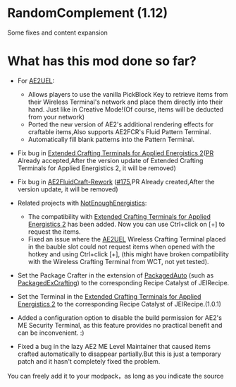 # RandomComplement (1.12)

Some fixes and content expansion

# What has this mod done so far?

 - For [AE2UEL](https://github.com/AE2-UEL/Applied-Energistics-2):
   - Allows players to use the vanilla PickBlock Key to retrieve items from their Wireless Terminal's network and place them directly into their hand. Just like in Creative Mode!(Of course, items will be deducted from your network)
   - Ported the new version of AE2's additional rendering effects for craftable items,Also supports AE2FCR's Fluid Pattern Terminal.
   - Automatically fill blank patterns into the Pattern Terminal.

 - Fix bug in [Extended Crafting Terminals for Applied Energistics 2](https://github.com/0xC4DE/Extended-Crafting-Terminals-For-AE2)([PR](https://github.com/0xC4DE/Extended-Crafting-Terminals-For-AE2/pull/6) Already accepted,After the version update of Extended Crafting Terminals for Applied Energistics 2, it will be removed)
 - Fix bug in [AE2FluidCraft-Rework](https://github.com/Circulate233/AE2FluidCraft-Rework) ([#175](https://github.com/AE2-UEL/AE2FluidCraft-Rework/issues/175),PR Already created,After the version update, it will be removed)
 - Related projects with [NotEnoughEnergistics](https://github.com/vfyjxf/NotEnoughEnergistics):
   - The compatibility with [Extended Crafting Terminals for Applied Energistics 2](https://github.com/0xC4DE/Extended-Crafting-Terminals-For-AE2) has been added. Now you can use Ctrl+click on [+] to request the items.
   - Fixed an issue where the [AE2UEL](https://github.com/AE2-UEL/Applied-Energistics-2) Wireless Crafting Terminal placed in the bauble slot could not request items when opened with the hotkey and using Ctrl+click [+], (this might have broken compatibility with the Wireless Crafting Terminal from WCT, not yet tested).
 - Set the Package Crafter in the extension of [PackagedAuto](https://github.com/TheLMiffy1111/PackagedAuto) (such as [PackagedExCrafting](https://github.com/TheLMiffy1111/PackagedExCrafting)) to the corresponding Recipe Catalyst of JEIRecipe.
 - Set the Terminal in the [Extended Crafting Terminals for Applied Energistics 2](https://github.com/0xC4DE/Extended-Crafting-Terminals-For-AE2) to the corresponding Recipe Catalyst of JEIRecipe.(1.0.1)
- Added a configuration option to disable the build permission for AE2's ME Security Terminal, as this feature provides no practical benefit and can be inconvenient. :)
- Fixed a bug in the lazy AE2 ME Level Maintainer that caused items crafted automatically to disappear partially.But this is just a temporary patch and it hasn't completely fixed the problem.

You can freely add it to your modpack，as long as you indicate the source
